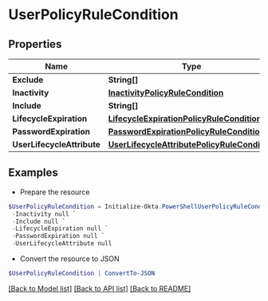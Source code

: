 # UserPolicyRuleCondition
## Properties

Name | Type | Description | Notes
------------ | ------------- | ------------- | -------------
**Exclude** | **String[]** |  | [optional] 
**Inactivity** | [**InactivityPolicyRuleCondition**](InactivityPolicyRuleCondition.md) |  | [optional] 
**Include** | **String[]** |  | [optional] 
**LifecycleExpiration** | [**LifecycleExpirationPolicyRuleCondition**](LifecycleExpirationPolicyRuleCondition.md) |  | [optional] 
**PasswordExpiration** | [**PasswordExpirationPolicyRuleCondition**](PasswordExpirationPolicyRuleCondition.md) |  | [optional] 
**UserLifecycleAttribute** | [**UserLifecycleAttributePolicyRuleCondition**](UserLifecycleAttributePolicyRuleCondition.md) |  | [optional] 

## Examples

- Prepare the resource
```powershell
$UserPolicyRuleCondition = Initialize-Okta.PowerShellUserPolicyRuleCondition  -Exclude null `
 -Inactivity null `
 -Include null `
 -LifecycleExpiration null `
 -PasswordExpiration null `
 -UserLifecycleAttribute null
```

- Convert the resource to JSON
```powershell
$UserPolicyRuleCondition | ConvertTo-JSON
```

[[Back to Model list]](../README.md#documentation-for-models) [[Back to API list]](../README.md#documentation-for-api-endpoints) [[Back to README]](../README.md)

